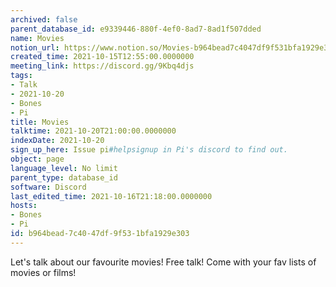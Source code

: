 ```yaml
---
archived: false
parent_database_id: e9339446-880f-4ef0-8ad7-8ad1f507dded
name: Movies
notion_url: https://www.notion.so/Movies-b964bead7c4047df9f531bfa1929e303
created_time: 2021-10-15T12:55:00.0000000
meeting_link: https://discord.gg/9Kbq4djs
tags:
- Talk
- 2021-10-20
- Bones
- Pi
title: Movies
talktime: 2021-10-20T21:00:00.0000000
indexDate: 2021-10-20
sign_up_here: Issue pi#helpsignup in Pi's discord to find out.
object: page
language_level: No limit
parent_type: database_id
software: Discord
last_edited_time: 2021-10-16T21:18:00.0000000
hosts:
- Bones
- Pi
id: b964bead-7c40-47df-9f53-1bfa1929e303
---
```


Let's talk about our favourite movies!
Free talk! Come with your fav lists of movies or films!


